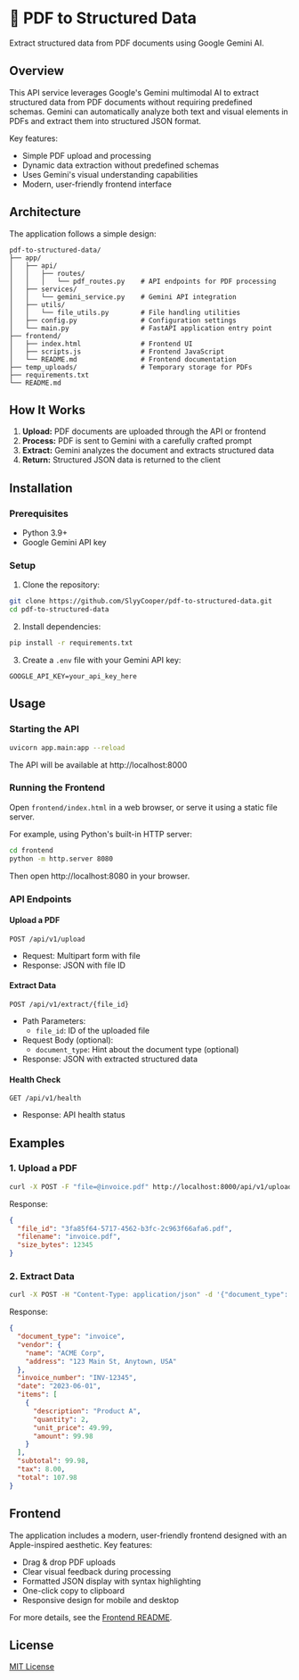 # 🦊 PDF to Structured Data

Extract structured data from PDF documents using Google Gemini AI.

## Overview

This API service leverages Google's Gemini multimodal AI to extract structured data from PDF documents without requiring predefined schemas. Gemini can automatically analyze both text and visual elements in PDFs and extract them into structured JSON format.

Key features:
- Simple PDF upload and processing
- Dynamic data extraction without predefined schemas
- Uses Gemini's visual understanding capabilities
- Modern, user-friendly frontend interface

## Architecture

The application follows a simple design:

```
pdf-to-structured-data/
├── app/
│   ├── api/
│   │   ├── routes/
│   │   │   └── pdf_routes.py    # API endpoints for PDF processing
│   ├── services/
│   │   └── gemini_service.py    # Gemini API integration
│   ├── utils/
│   │   └── file_utils.py        # File handling utilities
│   ├── config.py                # Configuration settings
│   └── main.py                  # FastAPI application entry point
├── frontend/
│   ├── index.html               # Frontend UI
│   ├── scripts.js               # Frontend JavaScript
│   └── README.md                # Frontend documentation
├── temp_uploads/                # Temporary storage for PDFs
├── requirements.txt
└── README.md
```

## How It Works

1. **Upload:** PDF documents are uploaded through the API or frontend
2. **Process:** PDF is sent to Gemini with a carefully crafted prompt
3. **Extract:** Gemini analyzes the document and extracts structured data
4. **Return:** Structured JSON data is returned to the client

## Installation

### Prerequisites

- Python 3.9+
- Google Gemini API key

### Setup

1. Clone the repository:
```bash
git clone https://github.com/SlyyCooper/pdf-to-structured-data.git
cd pdf-to-structured-data
```

2. Install dependencies:
```bash
pip install -r requirements.txt
```

3. Create a `.env` file with your Gemini API key:
```
GOOGLE_API_KEY=your_api_key_here
```

## Usage

### Starting the API

```bash
uvicorn app.main:app --reload
```

The API will be available at http://localhost:8000

### Running the Frontend

Open `frontend/index.html` in a web browser, or serve it using a static file server.

For example, using Python's built-in HTTP server:

```bash
cd frontend
python -m http.server 8080
```

Then open http://localhost:8080 in your browser.

### API Endpoints

#### Upload a PDF
```
POST /api/v1/upload
```
- Request: Multipart form with file
- Response: JSON with file ID

#### Extract Data
```
POST /api/v1/extract/{file_id}
```
- Path Parameters:
  - `file_id`: ID of the uploaded file
- Request Body (optional):
  - `document_type`: Hint about the document type (optional)
- Response: JSON with extracted structured data

#### Health Check
```
GET /api/v1/health
```
- Response: API health status

## Examples

### 1. Upload a PDF

```bash
curl -X POST -F "file=@invoice.pdf" http://localhost:8000/api/v1/upload
```

Response:
```json
{
  "file_id": "3fa85f64-5717-4562-b3fc-2c963f66afa6.pdf",
  "filename": "invoice.pdf",
  "size_bytes": 12345
}
```

### 2. Extract Data

```bash
curl -X POST -H "Content-Type: application/json" -d '{"document_type": "invoice"}' http://localhost:8000/api/v1/extract/3fa85f64-5717-4562-b3fc-2c963f66afa6.pdf
```

Response:
```json
{
  "document_type": "invoice",
  "vendor": {
    "name": "ACME Corp",
    "address": "123 Main St, Anytown, USA"
  },
  "invoice_number": "INV-12345",
  "date": "2023-06-01",
  "items": [
    {
      "description": "Product A",
      "quantity": 2,
      "unit_price": 49.99,
      "amount": 99.98
    }
  ],
  "subtotal": 99.98,
  "tax": 8.00,
  "total": 107.98
}
```

## Frontend

The application includes a modern, user-friendly frontend designed with an Apple-inspired aesthetic. Key features:

- Drag & drop PDF uploads
- Clear visual feedback during processing
- Formatted JSON display with syntax highlighting
- One-click copy to clipboard
- Responsive design for mobile and desktop

For more details, see the [Frontend README](frontend/README.md).

## License

[MIT License](LICENSE) 